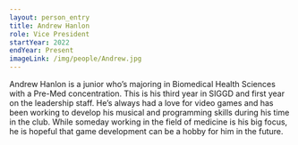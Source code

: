 ```yaml
---
layout: person_entry
title: Andrew Hanlon
role: Vice President
startYear: 2022
endYear: Present
imageLink: /img/people/Andrew.jpg
---
```


<!--Put description here:-->

Andrew Hanlon is a junior who’s majoring in Biomedical Health Sciences with a Pre-Med concentration. This is his third year in SIGGD and first year on the leadership staff. He’s always had a love for video games and has been working to develop his musical and programming skills during his time in the club. While someday working in the field of medicine is his big focus, he is hopeful that game development can be a hobby for him in the future.
